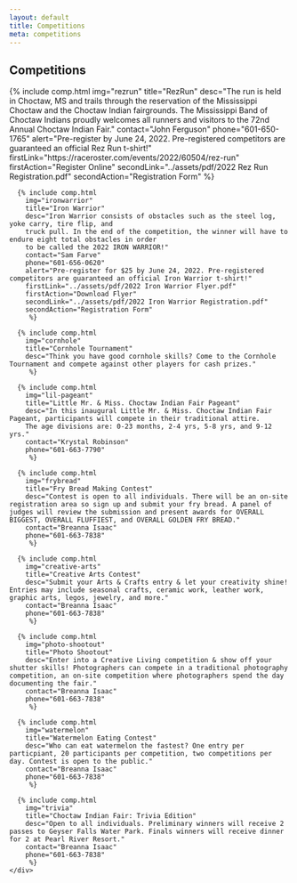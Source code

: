 ```yaml
---
layout: default
title: Competitions
meta: competitions
---
```

<section class="diamond-bg6">
  <div class="container">
    <h1 class="display-1 shadow-text lh-1">Competitions</h1>
    <!--<img src="../assets/img/competition-banner.png" class="img-fluid pb-5">-->
    <div class="row row-cols-1 row-cols-xl-2 row-cols-xxl-3 g-4">
      {% include comp.html 
        img="rezrun"
        title="RezRun"
        desc="The run is held in Choctaw, MS and trails through the reservation of the Mississippi
        Choctaw and the Choctaw Indian fairgrounds. The Mississippi Band of Choctaw Indians proudly welcomes all
        runners and visitors to the 72nd Annual Choctaw Indian Fair."
        contact="John Ferguson"
        phone="601-650-1765"
        alert="Pre-register by June 24, 2022. Pre-registered competitors are guaranteed an official Rez Run t-shirt!"
        firstLink="https://raceroster.com/events/2022/60504/rez-run"
        firstAction="Register Online"
        secondLink="../assets/pdf/2022 Rez Run Registration.pdf"
        secondAction="Registration Form"
         %}
      
      {% include comp.html
        img="ironwarrior"
        title="Iron Warrior"
        desc="Iron Warrior consists of obstacles such as the steel log, yoke carry, tire flip, and
        truck pull. In the end of the competition, the winner will have to endure eight total obstacles in order
        to be called the 2022 IRON WARRIOR!"
        contact="Sam Farve"
        phone="601-656-0620"
        alert="Pre-register for $25 by June 24, 2022. Pre-registered competitors are guaranteed an official Iron Warrior t-shirt!"
        firstLink="../assets/pdf/2022 Iron Warrior Flyer.pdf"
        firstAction="Download Flyer"
        secondLink="../assets/pdf/2022 Iron Warrior Registration.pdf"
        secondAction="Registration Form"
         %}
      
      {% include comp.html
        img="cornhole"
        title="Cornhole Tournament"
        desc="Think you have good cornhole skills? Come to the Cornhole Tournament and compete against other players for cash prizes."
         %}

      {% include comp.html
        img="lil-pageant"
        title="Little Mr. & Miss. Choctaw Indian Fair Pageant"
        desc="In this inaugural Little Mr. & Miss. Choctaw Indian Fair Pageant, participants will compete in their traditional attire. 
        The age divisions are: 0-23 months, 2-4 yrs, 5-8 yrs, and 9-12 yrs."
        contact="Krystal Robinson"
        phone="601-663-7790"
         %}
      
      {% include comp.html
        img="frybread"
        title="Fry Bread Making Contest"
        desc="Contest is open to all individuals. There will be an on-site registration area so sign up and submit your fry bread. A panel of judges will review the submission and present awards for OVERALL BIGGEST, OVERALL FLUFFIEST, and OVERALL GOLDEN FRY BREAD."
        contact="Breanna Isaac"
        phone="601-663-7838"
         %}

      {% include comp.html
        img="creative-arts"
        title="Creative Arts Contest"
        desc="Submit your Arts & Crafts entry & let your creativity shine! Entries may include seasonal crafts, ceramic work, leather work, graphic arts, legos, jewelry, and more."
        contact="Breanna Isaac"
        phone="601-663-7838"
         %}
      
      {% include comp.html
        img="photo-shootout"
        title="Photo Shootout"
        desc="Enter into a Creative Living competition & show off your shutter skills! Photographers can compete in a traditional photography competition, an on-site competition where photographers spend the day documenting the fair."
        contact="Breanna Isaac"
        phone="601-663-7838"
         %}
      
      {% include comp.html
        img="watermelon"
        title="Watermelon Eating Contest"
        desc="Who can eat watermelon the fastest? One entry per particpiant, 20 participants per competition, two competitions per day. Contest is open to the public."
        contact="Breanna Isaac"
        phone="601-663-7838"
         %}
      
      {% include comp.html
        img="trivia"
        title="Choctaw Indian Fair: Trivia Edition"
        desc="Open to all individuals. Preliminary winners will receive 2 passes to Geyser Falls Water Park. Finals winners will receive dinner for 2 at Pearl River Resort."
        contact="Breanna Isaac"
        phone="601-663-7838"
         %}
    </div>

  </div>
</section>
